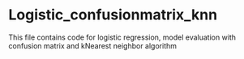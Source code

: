 # Logistic_confusionmatrix_knn
This file contains code for logistic regression, model evaluation with confusion matrix and kNearest neighbor algorithm
